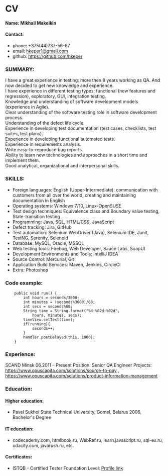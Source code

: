 # CV

#### Name: Mikhail Makeikin
#### Contact:
- phone: +375(44)737-56-67 
- email: hkeper1@gmail.com
- github: https://github.com/hkeper

### SUMMARY:
I have a great experience in testing: more then 8 years working as QA. And now decided to get new knowledge and experience.  
I have experience in different testing types: functional (new features and regression), exploratory, GUI, integration testing.  
Knowledge and understanding of software development models (experience in Agile).  
Clear understanding of the software testing role in software development process.  
Understanding of the defect life cycle.  
Experience in developing test documentation (test cases, checklists, test suites, test plans).  
Experience in developing functional automated tests.  
Experience in requirements analysis.  
Write easy-to-reproduce bug reports.  
Ability to learn new technologies and approaches in a short time and implement them.  
Good analytical, organizational and interpersonal skills.

### SKILLS:
* Foreign languages: English (Upper-Intermediate): communication with customers from all over the world, creating and maintaining documentation in English
* Operating systems: Windows 7/10, Linux-OpenSUSE
* Test design techniques: Equivalence class and Boundary value testing, State-transition testing
* Programming: Java, SQL, HTML/CSS, JavaScript
* Defect tracking: Jira, GitHub
* Test automation: Selenium WebDriver (Java), Selenium IDE, Junit, TestNG, Serenity, Selenoid 
* Database: MySQL, Oracle, MSSQL
* Web testing tools: Firebug, Web Developer, Sauce Labs, SoapUI
* Development Environments and Tools: IntelliJ IDEA
* Source Control: Mercurial, Git
* Application Build Services: Maven, Jenkins, CircleCI
* Extra: Photoshop 

### Code example:
```   
    public void run() {
        int hours = seconds/3600;
        int minutes = (seconds%3600)/60;
        int secs = seconds%60;
        String time = String.format("%d:%02d:%02d",
            hours, minutes, secs);
        timeView.setText(time);
        if(running){
            seconds++;
        }
        handler.postDelayed(this, 1000);
	}
```

### Experience:
SCAND Minsk 06.2011 – Present
Position: Senior QA Engineer
Projects: https://www.opuscapita.com/solutions/source-to-pay , https://www.opuscapita.com/solutions/product-information-management  

### Education:
#### Higher education:
* Pavel Sukhoi State Technical University, Gomel, Belarus 2006, Bachelor's Degree
#### IT education:
* codecademy.com, htmlbook.ru, WebRef.ru, learn.javascript.ru, sql-ex.ru, udacity.com, javarush.ru, etc.
#### Certificates:
* ISTQB - Certified Tester Foundation Level: [Profile link](https://www.gasq.org/en/registration/expert/expert/3709B89C-7B3F-46BB-A445-6724D8151FE8.html)
